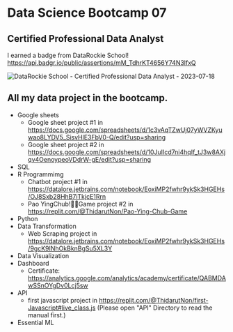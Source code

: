 # Data Science Bootcamp 07
## Certified Professional Data Analyst
I earned a badge from DataRockie School! https://api.badgr.io/public/assertions/mM_TdhrKT4656Y74N3lfxQ 

![DataRockie School - Certified Professional Data Analyst - 2023-07-18](https://github.com/thidaruttt/data_bootcamp07/assets/89543049/9785b592-9603-4579-9c7d-3dc9d3953027)

## All my data project in the bootcamp. 

- Google sheets
  - Google sheet project #1 in https://docs.google.com/spreadsheets/d/1c3vAqTZwUj07yWVZKyuwao8LYDV5_SisvHlE3FbV0-Q/edit?usp=sharing
  - Google sheet project #2 in https://docs.google.com/spreadsheets/d/10JuIIcd7ni4hqIf_tJ3w8AXjqv4OenoypeoVDdrW-gE/edit?usp=sharing
- SQL
- R Programmimg
  - Chatbot project #1 in https://datalore.jetbrains.com/notebook/EoxiMP2fwhr9ykSk3HGEHs/OJ8Sxb28HhB7iTkjcE1Rrn
  - Pao YingChub!✌🏻Game project #2 in https://replit.com/@ThidarutNon/Pao-Ying-Chub-Game
- Python
- Data Transformation
  - Web Scraping project in https://datalore.jetbrains.com/notebook/EoxiMP2fwhr9ykSk3HGEHs/9gcK9INhOkBknBgSu5XL3Y
- Data Visualization
- Dashboard
  - Certificate: https://analytics.google.com/analytics/academy/certificate/QABMDAwSSnOYgDv0Lcj5sw
- API
  - first javascript project in https://replit.com/@ThidarutNon/first-Javascript#live_class.js (Please open "API" Directory to read the manual first.)
- Essential ML


